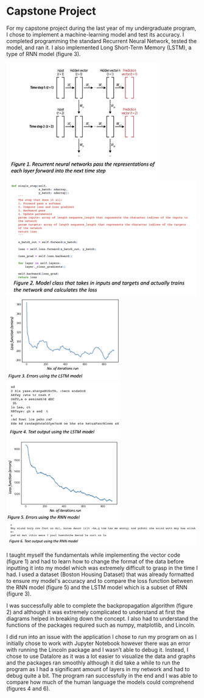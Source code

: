# Capstone Project
For my capstone project during the last year of my undergraduate program, I chose to implement a machine-learning model and test its accuracy.
I completed programming the standard Recurrent Neural Network, tested the model, and ran it. I also implemented Long Short-Term Memory (LSTM), a type of RNN model (figure 3). 

<img src="Files/fig 1.png" style="width:400px;"> <img src="Files/fig 2.png" style="width:500px;"> <img src="Files/fig 3.png" style="width:300px;"> <img src="Files/fig 4.png" style="width:300px;"> <img src="Files/fig 5.png" style="width:300px;"> <img src="Files/fig 6.png" style="width:500px;">

I taught myself the fundamentals while implementing the vector code (figure 1) and had to learn how to change the format of the data before inputting it into my model which was extremely difficult to grasp in the time I had. I used a dataset (Boston Housing Dataset) that was already formatted to ensure my model's accuracy and to compare the loss function between the RNN model (figure 5) and the LSTM model which is a subset of RNN (figure 3).

I was successfully able to complete the backpropagation algorithm (figure 2) and although it was extremely complicated to understand at first the diagrams helped in breaking down the concept. I also had to understand the functions of the packages required such as numpy, matplotlib, and Lincoln.

I did run into an issue with the application I chose to run my program on as I initially chose to work with Jupyter Notebook however there was an error with running the Lincoln package and I wasn’t able to debug it. Instead, I chose to use Datalore as it was a lot easier to visualize the data and graphs and the packages ran smoothly although it did take a while to run the program as I had a significant amount of layers in my network and had to debug quite a bit. The program ran successfully in the end and I was able to compare how much of the human language the models could comprehend (figures 4 and 6).
